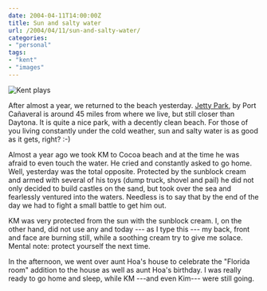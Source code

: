 ```yaml
---
date: 2004-04-11T14:00:00Z
title: Sun and salty water
url: /2004/04/11/sun-and-salty-water/
categories:
- "personal"
tags:
- "kent"
- "images"
---
```


![Kent plays](/resources/2004-04-11-sun-and-salty-water.jpg#full "Kent plays")

After almost a year, we returned to the beach yesterday. [Jetty Park](http://www.jettyparkbeachandcampground.com/), by Port Cañaveral is around 45 miles from where we live, but still closer than Daytona. It is quite a nice park, with a decently clean beach. For those of you living constantly under the cold weather, sun and salty water is as good as it gets, right? :-)

Almost a year ago we took KM to Cocoa beach and at the time he was afraid to even touch the water. He cried and constantly asked to go home. Well, yesterday was the total opposite. Protected by the sunblock cream and armed with several of his toys (dump truck, shovel and pail) he did not only decided to build castles on the sand, but took over the sea and fearlessly ventured into the waters. Needless is to say that by the end of the day we had to fight a small battle to get him out.

KM was very protected from the sun with the sunblock cream. I, on the other hand, did not use any and today --- as I type this --- my back, front and face are burning still, while a soothing cream try to give me solace. Mental note: protect yourself the next time.

In the afternoon, we went over aunt Hoa's house to celebrate the "Florida room" addition to the house as well as aunt Hoa's birthday. I was really ready to go home and sleep, while KM ---and even Kim--- were still going.
